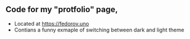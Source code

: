 ## Code for my "protfolio" page,
- Located at https://fedorov.uno
- Contians a funny exmaple of switching between dark and light theme